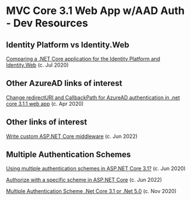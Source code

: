 # MVC Core 3.1 Web App w/AAD Auth - Dev Resources

## Identity Platform vs Identity.Web

[Comparing a .NET Core application for the Identity Platform and Identity.Web](https://medium.com/the-new-control-plane/comparing-a-net-core-application-for-the-identity-platform-and-identity-web-3c0bf5722c34)
(c. Jul 2020)

## Other AzureAD links of interest

[Change redirectURI and CallbackPath for AzureAD authentication in .net core 3.1.1 web app](https://stackoverflow.com/questions/61426913/change-redirecturi-and-callbackpath-for-azuread-authentication-in-net-core-3-1)
(c. Apr 2020)

## Other links of interest

[Write custom ASP.NET Core middleware](https://learn.microsoft.com/en-us/aspnet/core/fundamentals/middleware/write?WT.mc_id=-blog-shchowd&view=aspnetcore-3.1)
(c. Jun 2022)

## Multiple Authentication Schemes

[Using multiple authentication schemes in ASP.NET Core 3.1?](https://stackoverflow.com/questions/62322812/using-multiple-authentication-schemes-in-asp-net-core-3-1)
(c. Jun 2020)

[Authorize with a specific scheme in ASP.NET Core](https://learn.microsoft.com/en-us/aspnet/core/security/authorization/limitingidentitybyscheme?view=aspnetcore-3.1)
(c. Jun 2022)

[Multiple Authentication Scheme .Net Core 3.1 or .Net 5.0](https://github.com/palanikumar32/dotnet-core-multi-auth-scheme)
(c. Nov 2020)
